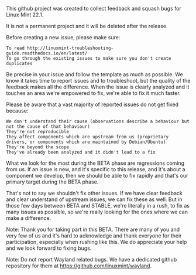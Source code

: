 This github project was created to collect feedback and squash bugs for Linux Mint 22.1.

It is not a permanent project and it will be deleted after the release.

Before creating a new issue, please make sure:

    To read http://linuxmint-troubleshooting-guide.readthedocs.io/en/latest/
    To go through the existing issues to make sure you don't create duplicates

Be precise in your issue and follow the template as much as possible. We know it takes time to report issues and to troubleshoot, but the quality of the feedback makes all the difference. When the issue is clearly analyzed and it touches an area we're empowered to fix, we're able to fix it much faster.

Please be aware that a vast majority of reported issues do not get fixed because:

    We don't understand their cause (observations describe a behaviour but not the cause of that behaviour)
    They're not reproducible
    They affect components which are upstream from us (proprietary drivers, or components which are maintained by Debian/Ubuntu)
    They're beyond the scope
    They've already been analyzed and it didn't lead to a fix

What we look for the most during the BETA phase are regressions coming from us. If an issue is new, and it's specific to this release, and it's about a component we develop, then we should be able to fix rapidly and that's our primary target during the BETA phase.

That's not to say we shouldn't fix other issues. If we have clear feedback and clear understand of upstream issues, we can fix these as well. But in those few days between BETA and STABLE, we're literally in a rush, to fix as many issues as possible, so we're really looking for the ones where we can make a difference.

Note: Thank you for taking part in this BETA. There are many of you and very few of us and it's hard to acknowledge and thank everyone for their participation, especially when rushing like this. We do appreciate your help and we look forward to fixing bugs.

Note: Do not report Wayland related bugs. We have a dedicated github repository for them at https://github.com/linuxmint/wayland.
